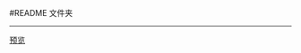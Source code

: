 ﻿#README
文件夹

---
[预览][1]


  [1]: https://helloforrestworld.github.io/javascriptLab/%E9%9D%9E%E5%B8%B8%E4%B8%91%E7%9A%84%E5%B0%8F%E6%96%87%E4%BB%B6%E5%A4%B9/index.html